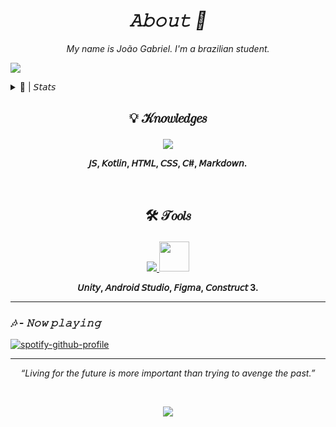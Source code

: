 *<h1 align="center">𝙰𝚋𝚘𝚞𝚝 💮</h1>*


*<p align="center">My name is João Gabriel. I'm a brazilian student.</p>*

![](https://komarev.com/ghpvc/?username=Noggurix&color=blueviolet)


  
<details><summary>📝 | 𝘚𝘵𝘢𝘵𝘴</summary>

<br>

<p align="center">
<a href="https://git.io/streak-stats">
<img height=140 src="https://streak-stats.demolab.com?user=Noggurix&theme=radical"/>
</a>
</p>

<p align="center">
<a href="https://github.com/anuraghazra/github-readme-stats">
  <img height=140 src="https://github-readme-stats.vercel.app/api?username=Noggurix&show_icons=true&theme=radical" />
</a>
</p>

<p align="center">
<a href="https://discord.com/users/688862058535583768">
<img height=160 src="https://lanyard.cnrad.dev/api/688862058535583768?showDisplayName=true&idleMessage=Probably%20studying..."/>
</a>
</p>

<br>

</details>




## <p align="center">💡 𝒦𝑛𝑜𝑤𝑙𝑒𝑑𝑔𝑒𝑠</p>


<p align="center">
  <a href="https://skillicons.dev">
    <img src="https://skillicons.dev/icons?i=js,kotlin,html,css,cs,markdown" />
  </a>
</p>


**<p align="center">𝘑𝘚, 𝘒𝘰𝘵𝘭𝘪𝘯, 𝘏𝘛𝘔𝘓, 𝘊𝘚𝘚, 𝘊#, 𝘔𝘢𝘳𝘬𝘥𝘰𝘸𝘯.</p>**

<br>

 ## <p align="center"> 🛠  𝒯𝑜𝑜𝑙𝑠</p>

<p align="center">
  <a href="https://skillicons.dev">
    <img src="https://skillicons.dev/icons?i=unity,androidstudio,figma&theme=dark" /> <img src="https://encrypted-tbn0.gstatic.com/images?q=tbn:ANd9GcRO_6fm44vvdIe4S7zSnW97xjN1Fb6lZ2--Bicpb2AJCIah2dFvU-zBIAxo73VyECwZ0y0&usqp=CAU" style=width:48px;height:48px;/>
  </a>
</p>

**<p align="center">𝘜𝘯𝘪𝘵𝘺, 𝘈𝘯𝘥𝘳𝘰𝘪𝘥 𝘚𝘵𝘶𝘥𝘪𝘰, 𝘍𝘪𝘨𝘮𝘢, 𝘊𝘰𝘯𝘴𝘵𝘳𝘶𝘤𝘵 3.</p>**

<p align="center">
  

</p>

<hr>


### *🎶 - 𝙽𝚘𝚠 𝚙𝚕𝚊𝚢𝚒𝚗𝚐*

[![spotify-github-profile](https://spotify-github-profile.vercel.app/api/view?uid=wvl4sozmrqwkti57pmklcuexv&cover_image=true&theme=default&show_offline=false&background_color=121212&interchange=false)](https://github.com/kittinan/spotify-github-profile)


<hr>

*<p align="center">“Living for the future is more important than trying to avenge the past.”</p>*

<br>

<p align="center"> 
  
<img src = "https://gifs.eco.br/wp-content/uploads/2022/06/gifs-do-sasuke-vs-itachi-0.gif">

</p>
